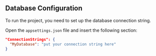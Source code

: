 ## Database Configuration

To run the project, you need to set up the database connection string.

Open the `appsettings.json` file and insert the following section:

```json
"ConnectionStrings": {
  "MyDatabase": "put your connection string here"
}
